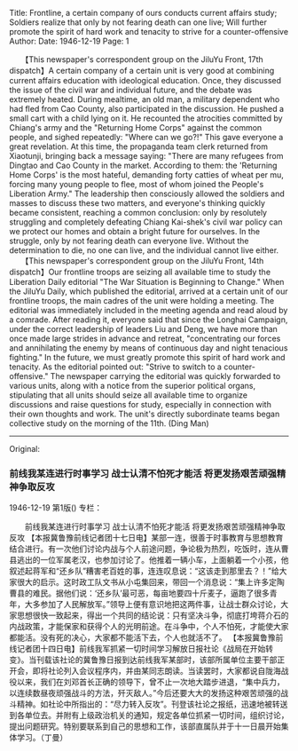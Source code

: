 Title: Frontline, a certain company of ours conducts current affairs study; Soldiers realize that only by not fearing death can one live; Will further promote the spirit of hard work and tenacity to strive for a counter-offensive
Author:
Date: 1946-12-19
Page: 1

　　【This newspaper's correspondent group on the JiluYu Front, 17th dispatch】A certain company of a certain unit is very good at combining current affairs education with ideological education. Once, they discussed the issue of the civil war and individual future, and the debate was extremely heated. During mealtime, an old man, a military dependent who had fled from Cao County, also participated in the discussion. He pushed a small cart with a child lying on it. He recounted the atrocities committed by Chiang's army and the "Returning Home Corps" against the common people, and sighed repeatedly: "Where can we go?!" This gave everyone a great revelation. At this time, the propaganda team clerk returned from Xiaotunji, bringing back a message saying: "There are many refugees from Dingtao and Cao County in the market. According to them: the 'Returning Home Corps' is the most hateful, demanding forty catties of wheat per mu, forcing many young people to flee, most of whom joined the People's Liberation Army." The leadership then consciously allowed the soldiers and masses to discuss these two matters, and everyone's thinking quickly became consistent, reaching a common conclusion: only by resolutely struggling and completely defeating Chiang Kai-shek's civil war policy can we protect our homes and obtain a bright future for ourselves. In the struggle, only by not fearing death can everyone live. Without the determination to die, no one can live, and the individual cannot live either.
　　【This newspaper's correspondent group on the JiluYu Front, 14th dispatch】Our frontline troops are seizing all available time to study the Liberation Daily editorial "The War Situation is Beginning to Change." When the JiluYu Daily, which published the editorial, arrived at a certain unit of our frontline troops, the main cadres of the unit were holding a meeting. The editorial was immediately included in the meeting agenda and read aloud by a comrade. After reading it, everyone said that since the Longhai Campaign, under the correct leadership of leaders Liu and Deng, we have more than once made large strides in advance and retreat, "concentrating our forces and annihilating the enemy by means of continuous day and night tenacious fighting." In the future, we must greatly promote this spirit of hard work and tenacity. As the editorial pointed out: "Strive to switch to a counter-offensive." The newspaper carrying the editorial was quickly forwarded to various units, along with a notice from the superior political organs, stipulating that all units should seize all available time to organize discussions and raise questions for study, especially in connection with their own thoughts and work. The unit's directly subordinate teams began collective study on the morning of the 11th. (Ding Man)



<hr /> 

Original: 


### 前线我某连进行时事学习  战士认清不怕死才能活  将更发扬艰苦顽强精神争取反攻

1946-12-19
第1版()
专栏：

　　前线我某连进行时事学习
    战士认清不怕死才能活
    将更发扬艰苦顽强精神争取反攻
    【本报冀鲁豫前线记者团十七日电】某部一连，很善于时事教育与思想教育结合进行。有一次他们讨论内战与个人前途问题，争论极为热烈，吃饭时，连从曹县逃出的一位军属老汉，也参加讨论了。他推着一辆小车，上面躺着一个小孩，他叙述起蒋军和“还乡队”糟害老百姓的事，连连叹息说：“这该走到那里去？！”给大家很大的启示。这时政工队文书从小屯集回来，带回一个消息说：“集上许多定陶曹县的难民。据他们说：‘还乡队’最可恶，每亩地要四十斤麦子，逼跑了很多青年，大多参加了人民解放军。”领导上便有意识地把这两件事，让战士群众讨论，大家思想很快一致起来，得出一个共同的结论说：只有坚决斗争，彻底打垮蒋介石的内战政策，才能保家和获得个人的光明前途。在斗争中，个人不怕死，才能使大家都能活。没有死的决心，大家都不能活下去，个人也就活不了。
    【本报冀鲁豫前线记者团十四日电】前线我军抓紧一切时间学习解放日报社论《战局在开始转变》。当刊载该社论的冀鲁豫日报到达前线我军某部时，该部所属单位主要干部正开会，即将社论列入会议程序内，并由某同志朗读。当读罢时，大家都说自陇海战役以来，我们在刘邓首长正确的领导下，曾不止一次地大踏步进退，“集中兵力，以连续数昼夜顽强战斗的方法，歼灭敌人。”今后还要大大的发扬这种艰苦顽强的战斗精神。如社论中所指出的：“尽力转入反攻”。刊登该社论之报纸，迅速地被转送到各单位去。并附有上级政治机关的通知，规定各单位抓紧一切时间，组织讨论，提出问题研究。特别要联系到自己的思想和工作，该部直属队并于十一日晨开始集体学习。（丁曼）
